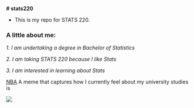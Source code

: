 **# stats220**

* This is my repo for STATS 220. 

### A little about me:

*1. I am undertaking a degree in Bachelor of Statistics*

*2. I am taking STATS 220 because I like Stats*

*3. I am interested in learning about Stats*

[NBA](https://www.nba.com/standings)
A meme that captures how I currently feel about my university studies is 

![](https://i.pinimg.com/originals/f1/3c/37/f13c3764c7fc03446865f2e2fa033bde.gif)
